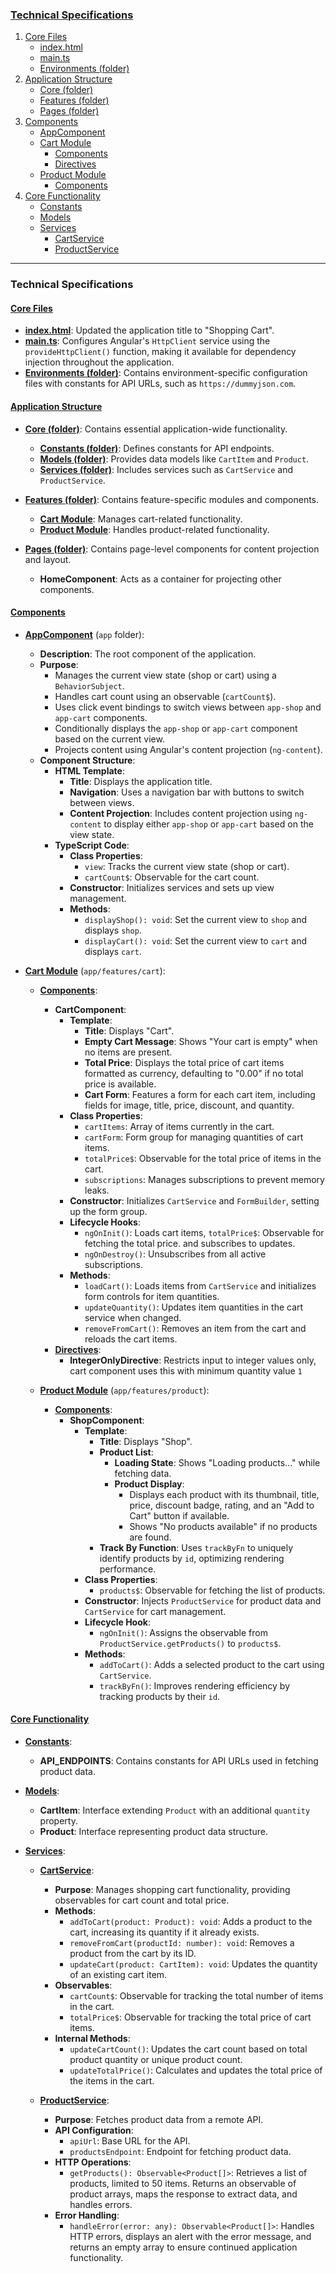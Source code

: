 
### [Technical Specifications](#technical-specifications)

1. [Core Files](#core-files)
    - [index.html](#indexhtml)
    - [main.ts](#maints)
    - [Environments (folder)](#environments-folder)
2. [Application Structure](#application-structure)
    - [Core (folder)](#core-folder)
    - [Features (folder)](#features-folder)
    - [Pages (folder)](#pages-folder)
3. [Components](#components)
    - [AppComponent](#appcomponent)
    - [Cart Module](#cart-module)
        - [Components](#cart-module-components)
        - [Directives](#cart-module-directives)
    - [Product Module](#product-module)
        - [Components](#product-module-components)
4. [Core Functionality](#core-functionality)
    - [Constants](#constants)
    - [Models](#models)
    - [Services](#services)
        - [CartService](#cartservice)
        - [ProductService](#productservice)

---

### Technical Specifications

#### [Core Files](#core-files)

- **[index.html](#indexhtml)**: Updated the application title to "Shopping Cart".
- **[main.ts](#maints)**: Configures Angular's `HttpClient` service using the `provideHttpClient()` function, making it available for dependency injection throughout the application.
- **[Environments (folder)](#environments-folder)**: Contains environment-specific configuration files with constants for API URLs, such as `https://dummyjson.com`.

#### [Application Structure](#application-structure)

- **[Core (folder)](#core-folder)**: Contains essential application-wide functionality.
  - **[Constants (folder)](#constants)**: Defines constants for API endpoints.
  - **[Models (folder)](#models)**: Provides data models like `CartItem` and `Product`.
  - **[Services (folder)](#services)**: Includes services such as `CartService` and `ProductService`.

- **[Features (folder)](#features-folder)**: Contains feature-specific modules and components.
  - **[Cart Module](#cart-module)**: Manages cart-related functionality.
  - **[Product Module](#product-module)**: Handles product-related functionality.

- **[Pages (folder)](#pages-folder)**: Contains page-level components for content projection and layout.
  - **HomeComponent**: Acts as a container for projecting other components.

#### [Components](#components)

- **[AppComponent](#appcomponent)** (`app` folder):
  - **Description**: The root component of the application.
  - **Purpose**:
    - Manages the current view state (shop or cart) using a `BehaviorSubject`.
    - Handles cart count using an observable (`cartCount$`).
    - Uses click event bindings to switch views between `app-shop` and `app-cart` components.
    - Conditionally displays the `app-shop` or `app-cart` component based on the current view.
    - Projects content using Angular's content projection (`ng-content`).
  - **Component Structure**:
    - **HTML Template**:
      - **Title**: Displays the application title.
      - **Navigation**: Uses a navigation bar with buttons to switch between views.
      - **Content Projection**: Includes content projection using `ng-content` to display either `app-shop` or `app-cart` based on the view state.
    - **TypeScript Code**:
      - **Class Properties**:
        - `view`: Tracks the current view state (shop or cart).
        - `cartCount$`: Observable for the cart count.
      - **Constructor**: Initializes services and sets up view management.
      - **Methods**:
        - `displayShop(): void`: Set the current view to `shop` and displays `shop`.
        - `displayCart(): void`: Set the current view to `cart` and displays `cart`.

- **[Cart Module](#cart-module)** (`app/features/cart`):
  - **[Components](#cart-module-components)**:
    - **CartComponent**:
      - **Template**:
        - **Title**: Displays "Cart".
        - **Empty Cart Message**: Shows "Your cart is empty" when no items are present.
        - **Total Price**: Displays the total price of cart items formatted as currency, defaulting to "0.00" if no total price is available.
        - **Cart Form**: Features a form for each cart item, including fields for image, title, price, discount, and quantity.
      - **Class Properties**:
        - `cartItems`: Array of items currently in the cart.
        - `cartForm`: Form group for managing quantities of cart items.
        - `totalPrice$`: Observable for the total price of items in the cart.
        - `subscriptions`: Manages subscriptions to prevent memory leaks.
      - **Constructor**: Initializes `CartService` and `FormBuilder`, setting up the form group.
      - **Lifecycle Hooks**:
        - `ngOnInit()`: Loads cart items, `totalPrice$`: Observable for fetching the total price. and subscribes to updates.
        - `ngOnDestroy()`: Unsubscribes from all active subscriptions.
      - **Methods**:
        - `loadCart()`: Loads items from `CartService` and initializes form controls for item quantities.
        - `updateQuantity()`: Updates item quantities in the cart service when changed.
        - `removeFromCart()`: Removes an item from the cart and reloads the cart items.
    - **[Directives](#cart-module-directives)**:
      - **IntegerOnlyDirective**: Restricts input to integer values only, cart component uses this with minimum quantity value `1`

  - **[Product Module](#product-module)** (`app/features/product`):
    - **[Components](#product-module-components)**:
      - **ShopComponent**:
        - **Template**:
          - **Title**: Displays "Shop".
          - **Product List**:
            - **Loading State**: Shows "Loading products..." while fetching data.
            - **Product Display**:
              - Displays each product with its thumbnail, title, price, discount badge, rating, and an "Add to Cart" button if available.
              - Shows "No products available" if no products are found.
          - **Track By Function**: Uses `trackByFn` to uniquely identify products by `id`, optimizing rendering performance.
        - **Class Properties**:
          - `products$`: Observable for fetching the list of products.
        - **Constructor**: Injects `ProductService` for product data and `CartService` for cart management.
        - **Lifecycle Hook**:
          - `ngOnInit()`: Assigns the observable from `ProductService.getProducts()` to `products$`.
        - **Methods**:
          - `addToCart()`: Adds a selected product to the cart using `CartService`.
          - `trackByFn()`: Improves rendering efficiency by tracking products by their `id`.

#### [Core Functionality](#core-functionality)

- **[Constants](#constants)**:
  - **API_ENDPOINTS**: Contains constants for API URLs used in fetching product data.

- **[Models](#models)**:
  - **CartItem**: Interface extending `Product` with an additional `quantity` property.
  - **Product**: Interface representing product data structure.

- **[Services](#services)**:
  - **[CartService](#cartservice)**:
    - **Purpose**: Manages shopping cart functionality, providing observables for cart count and total price.
    - **Methods**:
      - `addToCart(product: Product): void`: Adds a product to the cart, increasing its quantity if it already exists.
      - `removeFromCart(productId: number): void`: Removes a product from the cart by its ID.
      - `updateCart(product: CartItem): void`: Updates the quantity of an existing cart item.
    - **Observables**:
      - `cartCount$`: Observable for tracking the total number of items in the cart.
      - `totalPrice$`: Observable for tracking the total price of cart items.
    - **Internal Methods**:
      - `updateCartCount()`: Updates the cart count based on total product quantity or unique product count.
      - `updateTotalPrice()`: Calculates and updates the total price of the items in the cart.

  - **[ProductService](#productservice)**:
    - **Purpose**: Fetches product data from a remote API.
    - **API Configuration**:
      - `apiUrl`: Base URL for the API.
      - `productsEndpoint`: Endpoint for fetching product data.
    - **HTTP Operations**:
      - `getProducts(): Observable<Product[]>`: Retrieves a list of products, limited to 50 items. Returns an observable of product arrays, maps the response to extract data, and handles errors.
    - **Error Handling**:
      - `handleError(error: any): Observable<Product[]>`: Handles HTTP errors, displays an alert with the error message, and returns an empty array to ensure continued application functionality.

